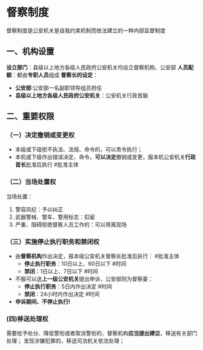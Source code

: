 # 督察制度
督察制度是公安机关是自我约束机制而依法建立的一种内部监督制度
## 一、机构设置
**设立部门**：县级以上地方各级人民政府公安机关均设立督察机构、公安部
**人员配额**：都由**专职人员**组成
**督察长的设定**：
- **公安部**:公安部一名副职领导组员担任
- **县级以上地方各级人民政府公安机关**：公安机关行政首脑

## 二、重要权限
### （一）决定撤销或变更权
- 本级或下级拒不执法、法规、命令的，可以责令执行；
- 本机或下级作出错误决定、命令，**可以决定**撤销或变更，报本机公安机关**行政首长**批准后执行  #批准主体 
### （二）当场处置权
当场处置：
1. 警容风纪：予以纠正
2. 武器警械、警车、警用标志：扣留
3. 严重、阻碍拒绝督察人员工作的：可以带离现场
### （三）实施停止执行职务和禁闭权
- 由**督察机构**作出决定，报本级公安机关督察长批准后执行： #批准主体 
	- **停止执行职务**：10日以上、60日以下 #时间 
	- **禁闭**：1日以上、7日以下 #时间 
- 不服可以送**上一级公安机关**提出申诉，公安部则为督察委：
	-  **停止执行职务**：5日内作出决定 #时间 
	- **禁闭**：24小时内作出决定  #时间 
- **申诉期间、不停止执行!**
### (四)移送处理权
需要给予处分、降低警衔或者取消警衔的、督察机构**应当提出建议**，移送有关部门处理；
发现涉嫌犯罪的，移送司法机关依法处理；